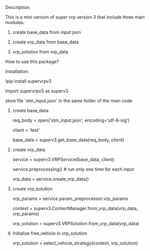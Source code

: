 Description: 

This is a mini version of super vrp version 3 that include three main modules: 

1. create base_data from input json 

2. create vrp_data from base_data

3. vrp_solution from vrp_data

How to use this package? 

installation: 

!pip install supervrpv3

import supervrpv3 as superv3

store file 'stm_input.json' in the same folder of the main code

1. create base_data 

    req_body = open('stm_input.json', encoding='utf-8-sig')

    client = 'test'

    base_data = superv3.get_base_data(req_body, client)

2. create vrp_data 

    service = superv3.VRPService(base_data, client)

    service.preprocessing() # run only one time for each input 
    
    vrp_data = service.create_vrp_data()

3. create vrp_solution

    vrp_params = service.param_preprocessor.vrp_params

    context = superv3.ContextManager.from_vrp_data(vrp_data, vrp_params)
    
    vrp_solution = superv3.VRPSolution.from_vrp_data(vrp_data)


4. initialize free_vehicle in vrp_solution
    
    vrp_solution = select_vehicle_strategy(context, vrp_solution)

